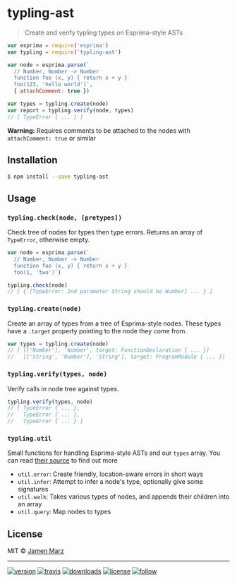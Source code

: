 # typling-ast

> Create and verify typling types on Esprima-style ASTs

```js
var esprima = require('esprima')
var typling = require('typling-ast')

var node = esprima.parse(`
  // Number, Number -> Number
  function foo (x, y) { return x + y }
  foo(123, 'hello world')`,
  { attachComment: true })

var types = typling.create(node)
var report = typling.verify(node, types)
// [ TypeError { ... } ]
```

**Warning:** Requires comments to be attached to the nodes with `attachComment: true` or similar

## Installation

```sh
$ npm install --save typling-ast
```

## Usage

### `typling.check(node, [pretypes])`

Check tree of nodes for types then type errors.  Returns an array of `TypeError`, otherwise empty.

```js
var node = esprima.parse(`
  // Number, Number -> Number
  function foo (x, y) { return x + y }
  foo(1, 'two')`)

typling.check(node)
// [ { [TypeError: 2nd parameter String should be Number] ... } ]
```

### `typling.create(node)`

Create an array of types from a tree of Esprima-style nodes.  These types have a `.target` property pointing to the node they come from.

```js
var types = typling.create(node)
// [ [['Number'], 'Number', target: FunctionDeclaration { ... }]
//   [['String', 'Number'], 'String'], target: ProgramModule { ... }]
```

### `typling.verify(types, node)`

Verify calls in node tree against types.

```js
typling.verify(types, node)
// [ TypeError { ... },
//   TypeError { ... },
//   TypeError { ... } ]
```

### `typling.util`

Small functions for handling Esprima-style ASTs and our `types` array.  You can read [their source](lib/util) to find out more

 - `util.error`: Create friendly, location-aware errors in short ways
 - `util.infer`: Attempt to infer a node's type, optionally give some signatures
 - `util.walk`: Takes various types of nodes, and appends their children into an array
 - `util.query`: Map nodes to types

## License

MIT © [Jamen Marz](https://git.io/jamen)

---

[![version](https://img.shields.io/npm/v/typling-ast.svg?style=flat-square)][package] [![travis](https://img.shields.io/travis/jamen/typling-ast.svg?style=flat-square)](https://travis-ci.org/jamen/typling-ast) [![downloads](https://img.shields.io/npm/dt/typling-ast.svg?style=flat-square)][package] [![license](https://img.shields.io/npm/l/express.svg?style=flat-square)][package] [![follow](https://img.shields.io/github/followers/jamen.svg?style=social&label=Follow)](https://github.com/jamen)

[package]: https://npmjs.org/package/typling-ast
